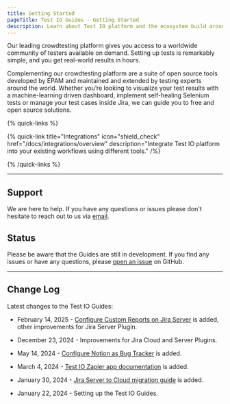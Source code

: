 ```yaml
---
title: Getting Started
pageTitle: Test IO Guides - Getting Started
description: Learn about Test IO platform and the ecosystem build around it.
---
```


Our leading crowdtesting platform gives you access to a worldwide community of testers available on demand. Setting up tests is remarkably simple, and you get real-world results in hours.

Complementing our crowdtesting platform are a suite of open source tools developed by EPAM and maintained and extended by testing experts around the world. Whether you’re looking to visualize your test results with a machine-learning driven dashboard, implement self-healing Selenium tests or manage your test cases inside Jira, we can guide you to free and open source solutions.

{% quick-links %}

{% quick-link title="Integrations" icon="shield_check" href="/docs/integrations/overview" description="Integrate Test IO platform into your existing workflows using different tools." /%}

{% /quick-links %}

---

## Support

We are here to help. If you have any questions or issues please don't hesitate to reach out to us via [email](mailto:support@test.io).

## Status

Please be aware that the Guides are still in development. If you find any issues or have any questions, please [open an issue](https://github.com/test-IO/testio-guides/issues/new/choose) on GitHub.

---

## Change Log

Latest changes to the Test IO Guides:

- February 14, 2025 - [Configure Custom Reports on Jira Server](/docs/jira_server/custom_reports) is added, other improvements for Jira Server Plugin.

- December 23, 2024 - Improvements for Jira Cloud and Server Plugins.

- May 14, 2024 - [Configure Notion as Bug Tracker](/docs/integrations/notion) is added.

- March 4, 2024 - [Test IO Zapier app documentation](/docs/zapier/getting_started) is added.

- January 30, 2024 - [Jira Server to Cloud migration guide](/docs/jira_plugins/migration_to_cloud) is added.

- January 22, 2024 - Setting up the Test IO Guides.
